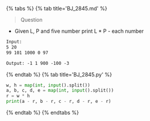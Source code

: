 {% tabs %}
{% tab title='BJ_2845.md' %}

> Question

* Given L, P and five number print L * P - each number

```txt
Input:
5 20
99 101 1000 0 97

Output: -1 1 900 -100 -3
```

{% endtab %}
{% tab title='BJ_2845.py' %}

```py
w, h = map(int, input().split())
a, b, c, d, e = map(int, input().split())
r = w * h
print(a - r, b - r, c - r, d - r, e - r)
```

{% endtab %}
{% endtabs %}
